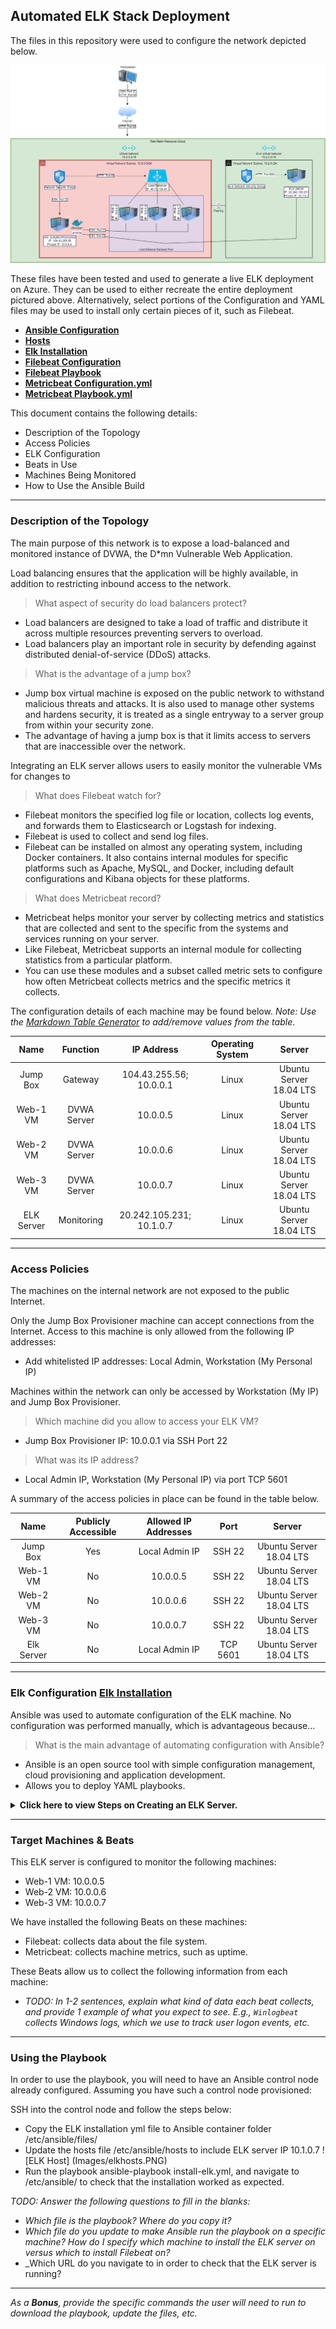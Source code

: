 ## Automated ELK Stack Deployment

The files in this repository were used to configure the network depicted below.

![Network Diagram](https://github.com/raospiratory/Project-1---Automated-ELK-Stack-Deployment/blob/main/Diagram/Network%20Diagram.png)

These files have been tested and used to generate a live ELK deployment on Azure. They can be used to either recreate the entire deployment pictured above. Alternatively, select portions of the Configuration and YAML files may be used to install only certain pieces of it, such as Filebeat.

  - **[Ansible Configuration](https://github.com/raospiratory/Project-1---Automated-ELK-Stack-Deployment/blob/main/Ansible/ansible.cfg)**
  - **[Hosts](https://github.com/raospiratory/Project-1---Automated-ELK-Stack-Deployment/blob/main/Ansible/hosts)**
  - **[Elk Installation](https://github.com/raospiratory/Project-1---Automated-ELK-Stack-Deployment/blob/main/Ansible/install-elk.yml)**
  - **[Filebeat Configuration](https://github.com/raospiratory/Project-1---Automated-ELK-Stack-Deployment/blob/main/Ansible/filebeat-configuration.yml)**
  - **[Filebeat Playbook](https://github.com/raospiratory/Project-1---Automated-ELK-Stack-Deployment/blob/main/Ansible/filebeat-playbook.yml)**
  - **[Metricbeat Configuration.yml](https://github.com/raospiratory/Project-1---Automated-ELK-Stack-Deployment/blob/main/Ansible/metricbeat-configuration.yml)**
  - **[Metricbeat Playbook.yml](https://github.com/raospiratory/Project-1---Automated-ELK-Stack-Deployment/blob/main/Ansible/metricbeat-playbook.yml)**



This document contains the following details:
- Description of the Topology
- Access Policies
- ELK Configuration
- Beats in Use
- Machines Being Monitored
- How to Use the Ansible Build

---
### Description of the Topology

The main purpose of this network is to expose a load-balanced and monitored instance of DVWA, the D*mn Vulnerable Web Application.

Load balancing ensures that the application will be highly available, in addition to restricting inbound access to the network.
> What aspect of security do load balancers protect?
- Load balancers are designed to take a load of traffic and distribute it across multiple resources preventing servers to overload.
- Load balancers play an important role in security by defending against distributed denial-of-service (DDoS) attacks. 

> What is the advantage of a jump box?
- Jump box virtual machine is exposed on the public network to withstand malicious threats and attacks. It is also used to manage other systems and hardens security, it is treated as a single entryway to a server group from within your security zone. 
- The advantage of having a jump box is that it limits access to servers that are inaccessible over the network.
	
Integrating an ELK server allows users to easily monitor the vulnerable VMs for changes to  
> What does Filebeat watch for?
- Filebeat monitors the specified log file or location, collects log events, and forwards them to Elasticsearch or Logstash for indexing. 
- Filebeat is used to collect and send log files. 
- Filebeat can be installed on almost any operating system, including  Docker containers. It also contains internal modules for specific platforms such as Apache, MySQL,  and Docker, including default configurations and Kibana objects for these platforms.

> What does Metricbeat record?
- Metricbeat helps monitor your server by collecting metrics and statistics that are collected and sent to the specific from the systems and services running on your server. 
- Like Filebeat, Metricbeat supports an internal module for collecting statistics from a particular platform. 
- You can use these modules and a subset called metric sets to configure how often Metricbeat collects metrics and the specific metrics it collects.

The configuration details of each machine may be found below.
_Note: Use the [Markdown Table Generator](http://www.tablesgenerator.com/markdown_tables) to add/remove values from the table_.

|    Name    |   Function  |        IP Address        | Operating System |          Server         |
|:----------:|:-----------:|:------------------------:|:----------------:|:-----------------------:|
|  Jump Box  |   Gateway   |  104.43.255.56; 10.0.0.1 |       Linux      | Ubuntu Server 18.04 LTS |
|  Web-1 VM  | DVWA Server |         10.0.0.5         |       Linux      | Ubuntu Server 18.04 LTS |
|  Web-2 VM  | DVWA Server |         10.0.0.6         |       Linux      | Ubuntu Server 18.04 LTS |
|  Web-3 VM  | DVWA Server |         10.0.0.7         |       Linux      | Ubuntu Server 18.04 LTS |
| ELK Server |  Monitoring | 20.242.105.231; 10.1.0.7 |       Linux      | Ubuntu Server 18.04 LTS |

---
### Access Policies

The machines on the internal network are not exposed to the public Internet. 

Only the Jump Box Provisioner machine can accept connections from the Internet. Access to this machine is only allowed from the following IP addresses:
- Add whitelisted IP addresses: Local Admin, Workstation (My Personal IP)

Machines within the network can only be accessed by Workstation (My IP) and Jump Box Provisioner.
> Which machine did you allow to access your ELK VM?
- Jump Box Provisioner IP: 10.0.0.1 via SSH Port 22 
> What was its IP address?
- Local Admin IP, Workstation (My Personal IP) via port TCP 5601

A summary of the access policies in place can be found in the table below.

|    Name    | Publicly Accessible | Allowed IP Addresses |   Port   |          Server         |
|:----------:|:-------------------:|:--------------------:|:--------:|:-----------------------:|
|  Jump Box  |         Yes         |    Local Admin IP    |  SSH 22  | Ubuntu Server 18.04 LTS |
|  Web-1 VM  |          No         |       10.0.0.5       |  SSH 22  | Ubuntu Server 18.04 LTS |
|  Web-2 VM  |          No         |       10.0.0.6       |  SSH 22  | Ubuntu Server 18.04 LTS |
|  Web-3 VM  |          No         |       10.0.0.7       |  SSH 22  | Ubuntu Server 18.04 LTS |
| Elk Server |          No         |    Local Admin IP    | TCP 5601 | Ubuntu Server 18.04 LTS |

---
### Elk Configuration [Elk Installation](https://github.com/raospiratory/Project-1---Automated-ELK-Stack-Deployment/blob/main/Ansible/install-elk.yml)

Ansible was used to automate configuration of the ELK machine. No configuration was performed manually, which is advantageous because...
> What is the main advantage of automating configuration with Ansible?
- Ansible is an open source tool with simple configuration management, cloud provisioning and application development. 
- Allows you to deploy YAML playbooks.


<details>
<summary> <b> Click here to view Steps on Creating an ELK Server. </b> </summary>

We will create an ELK server within a virtual network. Specifically we will:
- Create a new vNet
- Create a Peer Network Connection
- Create a new VM
- Create an Ansible Playbook
- Downloading and Configuring the Container
- Launch and Expose the Container

>Creating a New vNet

#### 1. Create a new vNet located in the same resouce group you have been using. 
- Make sure this vNet is located in a _new_ region and not the same region as your other VM's.

- Leave the rest of the settings at default.

- Notice, in this example that the IP addressing is automatically created a new network space of `10.1.0.0/16`. If your network is different (10.1.0.0 or 10.3.0.0) it is ok as long as you accept the default settings. Azure automatically creates a network that will work.  

![](https://github.com/raospiratory/Project-1---Automated-ELK-Stack-Deployment/blob/main/Images/elknet1.PNG)
![](https://github.com/raospiratory/Project-1---Automated-ELK-Stack-Deployment/blob/main/Images/elknet2.PNG)

>Create a Peer Network Connection
#### 2. Create a Peer network connection between your vNets. 
- This will allow traffic to pass between you vNets and regions. This peer connection will make both a connection from your first vNet to your second vNet and a reverse connection from your second vNet back to your first vNet. This will allow traffic to pass in both directions.
- Navigate to 'Virtual Network' in the Azure Portal. 

- Select your new vNet to view it's details. 

- Under 'Settings' on the left side, select 'Peerings'.

- Click the `+ Add` button to create a new Peering.

![](https://github.com/raospiratory/Project-1---Automated-ELK-Stack-Deployment/blob/main/Images/peerings1.png)

- Make sure your new Peering has the following settings:

	- A unique name of the connection from your new vNet to your old vNet.
		- Elk-to-Red would make sense

	- Choose your original RedTeam vNet in the dropdown labeled 'Virtual Network'. This is the network you are connecting to your new vNet and you should only have one option.

	- Name the resulting connection from your RedTeam Vnet to your Elk vNet.
		- Red-to-Elk would make sense

- Leave all other settings at their defaults.

The following screenshots displays the results of the new Peering connections with your ELK vNet to your old vNet
![](https://github.com/raospiratory/Project-1---Automated-ELK-Stack-Deployment/blob/main/Images/peerings2.PNG)
![](https://github.com/raospiratory/Project-1---Automated-ELK-Stack-Deployment/blob/main/Images/peerings3.PNG)

>Create a new VM
#### 3. Creating a new VM

- Creating a new Ubuntu VM in your virtual network with the following configures:
- VM must have at least 4GB of RAM. 
- IP address must be same as public IP address.
- The VM must be added to the new region in which you created your new vNet and create a new basic network security group for it.
- After creating the VM make sure that it works by connecting to it from your Jump-box using `ssh username@jump.box.ip`
	```bash
	ssh RedAdmin@jump.box.ip
	```
- Check your Ansible container: `sudo docker ps`
	
	![](https://github.com/raospiratory/Project-1---Automated-ELK-Stack-Deployment/blob/main/Images/dockerps.PNG)
- Locate the container name: `sudo docker container list -a`

	![](https://github.com/raospiratory/Project-1---Automated-ELK-Stack-Deployment/blob/main/Images/containerlist.PNG)
- Start the container: `sudo docker container start peaceful_borg`
	
- Attach the container: `sudo docker attach peaceful_borg`

	![](https://github.com/raospiratory/Project-1---Automated-ELK-Stack-Deployment/blob/main/Images/sacontainer.PNG)

- Copy the SSH key from the Ansible container on your jump box: cat ~/.ssh/id_rsa.pub

- Configure a new VM using that SSH key.
	![](https://github.com/raospiratory/Project-1---Automated-ELK-Stack-Deployment/blob/main/Images/createssh.PNG)   

>Configuring Container
#### 4. Downloading and Configuring Container

- Configure your hosts file inside ansible: `cd /etc/ansible/` configure `nano /etc/ansible/hosts` and input the IP addresses of your VM with `ansible_python_intrepreter=/usr/bin/python3`

	![](https://github.com/raospiratory/Project-1---Automated-ELK-Stack-Deployment/blob/main/Images/hostsfile.PNG)

- Create a Playbook that installs Docker and configures the container

- Run the [ELK playbook](https://github.com/raospiratory/Project-1---Automated-ELK-Stack-Deployment/blob/main/Ansible/install-elk.yml): 
	```bash
	ansible-playbook install-elk.yml
	```
The following screenshot displays the result of running ELK installation YML file.
 
	![](https://github.com/raospiratory/Project-1---Automated-ELK-Stack-Deployment/blob/main/Images/anbiblepb.PNG)

>Creating Playbook
The playbook implements the following tasks:

Configure ELK VM with Docker

```yaml
       	      - name: Configure ELK VM with Docker
        	hosts: elk
                remote_user: RedAdmin
                become: true
                tasks:             
``` 

Install Docker.io

```yaml
       	      - name: Install docker.io
        	apt:
                  update_cache: yes
                  force_apt_get: yes
                  name: docker.io
                  state: present
``` 

Install Python3-pip

```yaml
       	      - name: Install python3-pip
        	apt:
                  force_apt_get: yes
                  name: python3-pip
                  state: present
``` 

Install Docker Python Module

```yaml
       	      - name: Install python3-pip
        	apt:
                  force_apt_get: yes
                  name: python3-pip
                  state: present
``` 
Increase virtual memory

```yaml
       	      - name: Use more memory
        	sysctl:
                  name: vm.max_map_count
       		  value: 262144
      		  state: present
       		  reload: yes
``` 

Download and Launch a Docker ELK Container with ports 5601, 9200, 5044.

```yaml
       	      - name: Download and launch a docker elk container
         	docker_container:
           	  name: elk
           	  image: sebp/elk:761
           	  state: started
           	  restart_policy: always
 		  ports:
          	    - 5601:5601
          	    - 9200:9200
          	    - 5044:5044
``` 

Enable Service Docker on Boot

```yaml
       	      - name: Enable service docker on boot
        	sysmd:
                  name: docker
       		  enabled: yes
``` 

After the ELK container is installed, SSH into your container `ssh username@your.ELK-VM.External.IP` and double check that `elk-docker` container is running.

The following screenshot displays the result of running `docker ps` after successfully configuring the ELK instance.

![docker ps output](https://github.com/raospiratory/Project-1---Automated-ELK-Stack-Deployment/blob/main/Images/docker_ps_output.PNG)


Verify that you can access your server by navigating to http://[your.ELK-VM.External.IP]:5601/app/kibana. Use the public IP address of your new VM.

You should see this page:

	![](https://github.com/raospiratory/Project-1---Automated-ELK-Stack-Deployment/blob/main/Images/kibanaweb.png)

If this is what you see, congratulations! You have successfully created an ELK Server!
</details> 

---
### Target Machines & Beats
This ELK server is configured to monitor the following machines:
- Web-1 VM: 10.0.0.5
- Web-2 VM: 10.0.0.6
- Web-3 VM: 10.0.0.7

We have installed the following Beats on these machines:
- Filebeat: collects data about the file system.
- Metricbeat: collects machine metrics, such as uptime.

These Beats allow us to collect the following information from each machine:
- _TODO: In 1-2 sentences, explain what kind of data each beat collects, and provide 1 example of what you expect to see. E.g., `Winlogbeat` collects Windows logs, which we use to track user logon events, etc._

---
### Using the Playbook
In order to use the playbook, you will need to have an Ansible control node already configured. Assuming you have such a control node provisioned: 

SSH into the control node and follow the steps below:
- Copy the ELK installation yml file to Ansible container folder /etc/ansible/files/
- Update the hosts file /etc/ansible/hosts to include ELK server IP 10.1.0.7 ![ELK Host] (Images/elkhosts.PNG)
- Run the playbook ansible-playbook install-elk.yml, and navigate to /etc/ansible/ to check that the installation worked as expected.

_TODO: Answer the following questions to fill in the blanks:_
- _Which file is the playbook? Where do you copy it?_
- _Which file do you update to make Ansible run the playbook on a specific machine? How do I specify which machine to install the ELK server on versus which to install Filebeat on?_
- _Which URL do you navigate to in order to check that the ELK server is running?

---
_As a **Bonus**, provide the specific commands the user will need to run to download the playbook, update the files, etc._
